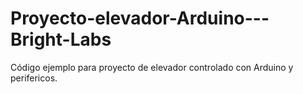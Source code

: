 # Proyecto-elevador-Arduino---Bright-Labs
Código ejemplo para proyecto de elevador controlado con Arduino y perifericos.
